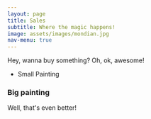 ```yaml
---
layout: page
title: Sales
subtitle: Where the magic happens!
image: assets/images/mondian.jpg
nav-menu: true
---
```


Hey, wanna buy something? Oh, ok, awesome! 

- Small Painting

### Big painting
Well, that's even better!

